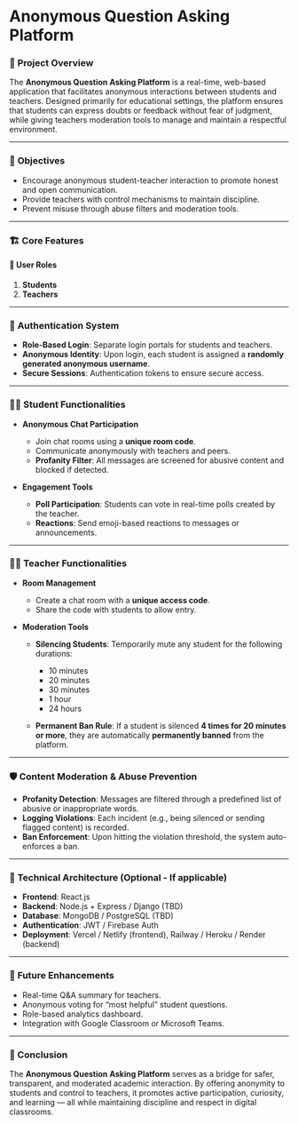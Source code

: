 # **Anonymous Question Asking Platform**

### 🧠 **Project Overview**

The **Anonymous Question Asking Platform** is a real-time, web-based application that facilitates anonymous interactions between students and teachers. Designed primarily for educational settings, the platform ensures that students can express doubts or feedback without fear of judgment, while giving teachers moderation tools to manage and maintain a respectful environment.

---

### 🎯 **Objectives**

* Encourage anonymous student-teacher interaction to promote honest and open communication.
* Provide teachers with control mechanisms to maintain discipline.
* Prevent misuse through abuse filters and moderation tools.

---

### 🏗️ **Core Features**

#### 👥 **User Roles**

1. **Students**
2. **Teachers**

---

### 🔐 **Authentication System**

* **Role-Based Login**: Separate login portals for students and teachers.
* **Anonymous Identity**: Upon login, each student is assigned a **randomly generated anonymous username**.
* **Secure Sessions**: Authentication tokens to ensure secure access.

---

### 🧑‍🎓 **Student Functionalities**

* **Anonymous Chat Participation**

  * Join chat rooms using a **unique room code**.
  * Communicate anonymously with teachers and peers.
  * **Profanity Filter**: All messages are screened for abusive content and blocked if detected.

* **Engagement Tools**

  * **Poll Participation**: Students can vote in real-time polls created by the teacher.
  * **Reactions**: Send emoji-based reactions to messages or announcements.

---

### 👩‍🏫 **Teacher Functionalities**

* **Room Management**

  * Create a chat room with a **unique access code**.
  * Share the code with students to allow entry.

* **Moderation Tools**

  * **Silencing Students**: Temporarily mute any student for the following durations:

    * 10 minutes
    * 20 minutes
    * 30 minutes
    * 1 hour
    * 24 hours
  * **Permanent Ban Rule**: If a student is silenced **4 times for 20 minutes or more**, they are automatically **permanently banned** from the platform.

---

### 🛡️ **Content Moderation & Abuse Prevention**

* **Profanity Detection**: Messages are filtered through a predefined list of abusive or inappropriate words.
* **Logging Violations**: Each incident (e.g., being silenced or sending flagged content) is recorded.
* **Ban Enforcement**: Upon hitting the violation threshold, the system auto-enforces a ban.

---

### 🔧 **Technical Architecture** (Optional - If applicable)

* **Frontend**: React.js
* **Backend**: Node.js + Express / Django (TBD)
* **Database**: MongoDB / PostgreSQL (TBD)
* **Authentication**: JWT / Firebase Auth
* **Deployment**: Vercel / Netlify (frontend), Railway / Heroku / Render (backend)

---

### 🚀 **Future Enhancements**

* Real-time Q\&A summary for teachers.
* Anonymous voting for “most helpful” student questions.
* Role-based analytics dashboard.
* Integration with Google Classroom or Microsoft Teams.

---

### 📌 Conclusion

The **Anonymous Question Asking Platform** serves as a bridge for safer, transparent, and moderated academic interaction. By offering anonymity to students and control to teachers, it promotes active participation, curiosity, and learning — all while maintaining discipline and respect in digital classrooms.
